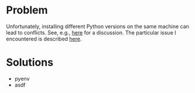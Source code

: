 # Problem

Unfortunately, installing different Python versions on the same machine can lead to conflicts. See, e.g., [here](https://mypy.readthedocs.io/en/stable/protocols.html#predefined-protocols) for a discussion. The particular issue I encountered is described [here](https://bnikolic.co.uk/blog/python/pip/2022/02/21/vendored-six.html).

# Solutions
- pyenv
- asdf

